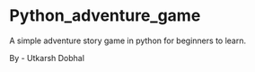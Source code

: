 # Python_adventure_game
A simple adventure story game in python for beginners to learn.






By - Utkarsh Dobhal
